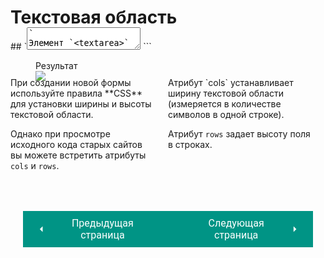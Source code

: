 # Текстовая область

<div style="display:flex;margin-top:-20px;" markdown>
<div style="flex:1;margin-right:20px;width:40%;" markdown>
## `<textarea>`
Элемент `<textarea>` используется для создания многострочных областей ввода текста.

В отличие от других элементов формы, он не является пустым, а следовательно, для него должны следует указать открывающий и закрывающий теги.

Текст, помещенный между ними, будет выведен в поле при загрузке страницы.

Если посетитель не удалит этот текст, то он отправится на сервер вместе с введенными им данными. (На некоторых сайтах реализован сценарий на языке *JavaScript*, очищающий текстовую область при щелчке мышью по ней.)
</div>
<div style="flex:1;margin-right:20px;width:60%;" markdown>
``` html title="Код"
<form action="http://www.primer.ru/profile.php">
    <p>Что вы думаете об этом выступлении?</p>
    <textarea name="comments" cols="20" rows="4">
    Введите свой комментарий…</textarea>
</form>
```

<figure><figcaption>Результат</figcaption><img src="/sitetest/assets/images/formtextex.png"></figure>

<div style="display:flex;margin-top:-20px;" markdown>
<div style="flex:1;margin-right:20px;width:50%;" markdown>
При создании новой формы используйте правила **CSS** для установки ширины и высоты текстовой области.

Однако при просмотре исходного кода старых сайтов вы можете встретить атрибуты `cols` и `rows`.
</div>
<div style="flex:1;width:50%;" markdown>
Атрибут `cols` устанавливает ширину текстовой области (измеряется в количестве символов в одной строке).

Атрибут `rows` задает высоту поля в строках.

</div></div></div></div>

<div style="display: flex; justify-content: space-between; padding: 20px; margin-top:30px;"><button class="custom-button" style="background-color: rgb(0, 148, 133); color: white; font-family: 'Roboto', sans-serif; border: none; cursor: pointer; padding: 10px 20px; font-size: 16px; display: flex; align-items: center;" onclick="window.location.href='/sitetest/html/forms/pass'"><svg xmlns="http://www.w3.org/2000/svg" viewBox="0 0 24 24" style="fill: white; width: 20px; height: 20px;"><path d="M15 18l-6-6 6-6" /></svg><span style="margin: 0 10px;">Предыдущая страница</span></button><button class="custom-button" style="background-color: rgb(0, 148, 133); color: white; font-family: 'Roboto', sans-serif; border: none; cursor: pointer; padding: 10px 20px; font-size: 16px; display: flex; align-items: center;" onclick="window.location.href='/sitetest/html/forms/switch'"><span style="margin: 0 10px;">Следующая страница</span><svg xmlns="http://www.w3.org/2000/svg" viewBox="0 0 24 24" style="fill: white; width: 20px; height: 20px;"><path d="M9 18l6-6-6-6" /></svg></button></div>
